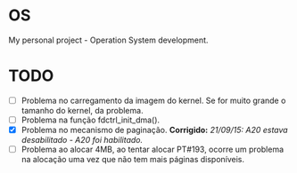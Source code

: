 # OS

My personal project - Operation System development.

# TODO
- [ ] Problema no carregamento da imagem do kernel. Se for muito grande o tamanho do kernel, da problema.
- [ ] Problema na função fdctrl_init_dma().
- [x] Problema no mecanismo de paginação. **Corrigido:** *21/09/15: A20 estava desabilitado - A20 foi habilitado.*
- [ ] Problema ao alocar 4MB, ao tentar alocar PT#193, ocorre um problema na alocação uma vez que não tem mais páginas disponíveis. 
